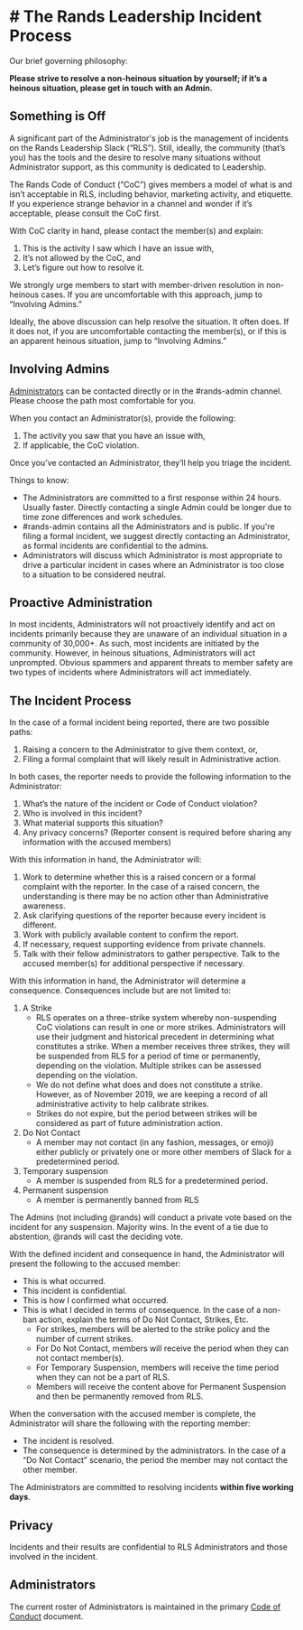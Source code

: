 # # The Rands Leadership Incident Process

Our brief governing philosophy: 

**Please strive to resolve a non-heinous situation by yourself; if it’s a heinous situation, please get in touch with an Admin.**

## Something is Off

A significant part of the Administrator's job is the management of incidents on the Rands Leadership Slack (“RLS”). Still, ideally, the community (that’s you) has the tools and the desire to resolve many situations without Administrator support, as this community is dedicated to Leadership. 

The Rands Code of Conduct (“CoC”) gives members a model of what is and isn’t acceptable in RLS, including behavior, marketing activity, and etiquette. If you experience strange behavior in a channel and wonder if it’s acceptable, please consult the CoC first.

With CoC clarity in hand, please contact the member(s) and explain:

1. This is the activity I saw which I have an issue with,
2. It’s not allowed by the CoC, and
3. Let’s figure out how to resolve it. 

We strongly urge members to start with member-driven resolution in non-heinous cases. If you are uncomfortable with this approach, jump to “Involving Admins.”

Ideally, the above discussion can help resolve the situation. It often does. If it does not, if you are uncomfortable contacting the member(s), or if this is an apparent heinous situation, jump to “Involving Admins.”

## Involving Admins

[Administrators](https://github.com/randsleadershipslack/documents-and-resources/blob/main/code-of-conduct.md#administrators) can be contacted directly or in the #rands-admin channel. Please choose the path most comfortable for you. 

When you contact an Administrator(s), provide the following:

1. The activity you saw that you have an issue with,
2. If applicable, the CoC violation.

Once you’ve contacted an Administrator, they’ll help you triage the incident. 

Things to know:

* The Administrators are committed to a first response within 24 hours. Usually faster. Directly contacting a single Admin could be longer due to time zone differences and work schedules. 
* #rands-admin contains all the Administrators and is public. If you're filing a formal incident, we suggest directly contacting an Administrator, as formal incidents are confidential to the admins.
* Administrators will discuss which Administrator is most appropriate to drive a particular incident in cases where an Administrator is too close to a situation to be considered neutral.

## Proactive Administration

In most incidents, Administrators will not proactively identify and act on incidents primarily because they are unaware of an individual situation in a community of 30,000+. As such, most incidents are initiated by the community. However, in heinous situations, Administrators will act unprompted. Obvious spammers and apparent threats to member safety are two types of incidents where Administrators will act immediately. 

## The Incident Process

In the case of a formal incident being reported, there are two possible paths:

1. Raising a concern to the Administrator to give them context, or,
2. Filing a formal complaint that will likely result in Administrative action.

In both cases, the reporter needs to provide the following information to the Administrator:

1. What’s the nature of the incident or Code of Conduct violation?
2. Who is involved in this incident?
3. What material supports this situation?
4. Any privacy concerns? (Reporter consent is required before sharing any information with the accused members)

With this information in hand, the Administrator will: 

1. Work to determine whether this is a raised concern or a formal complaint with the reporter. In the case of a raised concern, the understanding is there may be no action other than Administrative awareness.
2. Ask clarifying questions of the reporter because every incident is different.
3. Work with publicly available content to confirm the report.
4. If necessary, request supporting evidence from private channels. 
5. Talk with their fellow administrators to gather perspective. Talk to the accused member(s) for additional perspective if necessary. 

With this information in hand, the Administrator will determine a consequence. Consequences include but are not limited to:

1. A Strike
   * RLS operates on a three-strike system whereby non-suspending CoC violations can result in one or more strikes. Administrators will use their judgment and historical precedent in determining what constitutes a strike. When a member receives three strikes, they will be suspended from RLS for a period of time or permanently, depending on the violation. Multiple strikes can be assessed depending on the violation. 
   * We do not define what does and does not constitute a strike. However, as of November 2019, we are keeping a record of all administrative activity to help calibrate strikes. 
   * Strikes do not expire, but the period between strikes will be considered as part of future administration action. 
2. Do Not Contact
   * A member may not contact (in any fashion, messages, or emoji) either publicly or privately one or more other members of Slack for a predetermined period. 
3. Temporary suspension
   * A member is suspended from RLS for a predetermined period.
4. Permanent suspension
   * A member is permanently banned from RLS

The Admins (not including @rands) will conduct a private vote based on the incident for any suspension. Majority wins. In the event of a tie due to abstention, @rands will cast the deciding vote. 

With the defined incident and consequence in hand, the Administrator will present the following to the accused member: 

* This is what occurred.
* This incident is confidential. 
* This is how I confirmed what occurred.
* This is what I decided in terms of consequence. In the case of a non-ban action, explain the terms of Do Not Contact, Strikes, Etc. 
  * For strikes, members will be alerted to the strike policy and the number of current strikes.
  * For Do Not Contact, members will receive the period when they can not contact member(s).
  * For Temporary Suspension, members will receive the time period when they can not be a part of RLS.
  * Members will receive the content above for Permanent Suspension and then be permanently removed from RLS.

When the conversation with the accused member is complete, the Administrator will share the following with the reporting member:

* The incident is resolved.
* The consequence is determined by the administrators. In the case of a “Do Not Contact” scenario, the period the member may not contact the other member. 

The Administrators are committed to resolving incidents **within five working days**.

## Privacy

Incidents and their results are confidential to RLS Administrators and those involved in the incident.

## Administrators

The current roster of Administrators is maintained in the primary [Code of Conduct](https://github.com/randsleadershipslack/documents-and-resources/blob/master/code-of-conduct.md#administrators) document. 
